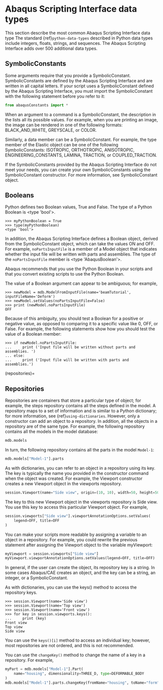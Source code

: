 # Abaqus Scripting Interface data types

This section describe the most common Abaqus Scripting Interface data type The standard {ref}`python-data-types` described in Python data types include integers, floats, strings, and sequences. The Abaqus Scripting Interface adds over 500 additional data types.

## SymbolicConstants

Some arguments require that you provide a SymbolicConstant. SymbolicConstants are defined by the Abaqus Scripting Interface and are written in all capital letters. If your script uses a SymbolicConstant defined by the Abaqus Scripting Interface, you must import the SymbolicConstant with the following statement before you refer to it:

```python
from abaqusConstants import *
```

When an argument to a command is a SymbolicConstant, the description in the [](/reference/index.md) lists all its possible values. For example, when you are printing an image, the image can be rendered in one of the following formats: BLACK_AND_WHITE, GREYSCALE, or COLOR.

Similarly, a data member can be a SymbolicConstant. For example, the type member of the Elastic object can be one of the following SymbolicConstants: ISOTROPIC, ORTHOTROPIC, ANISOTROPIC, ENGINEERING_CONSTANTS, LAMINA, TRACTION, or COUPLED_TRACTION.

If the SymbolicConstants provided by the Abaqus Scripting Interface do not meet your needs, you can create your own SymbolicConstants using the SymbolicConstant constructor. For more information, see SymbolicConstant object.

## Booleans

Python defines two Boolean values, True and False. The type of a Python Boolean is \<type 'bool'>.

```pycon
>>> myPythonBoolean = True
>>> type(myPythonBoolean)
<type 'bool'>
```

In addition, the Abaqus Scripting Interface defines a Boolean object, derived from the SymbolicConstant object, which can take the values ON and OFF. For example, `noPartsInputFile` is a member of a Model object that indicates whether the input file will be written with parts and assemblies. The type of the `noPartsInputFile` member is \<type 'AbaqusBoolean'>.

Abaqus recommends that you use the Python Boolean in your scripts and that you convert existing scripts to use the Python Boolean.

The value of a Boolean argument can appear to be ambiguous; for example,

```pycon
>>> newModel = mdb.ModelFromInputFile(name='beamTutorial', inputFileName='Deform')
>>> newModel.setValues(noPartsInputFile=False)
>>> print (newModel.noPartsInputFile)
OFF
```

Because of this ambiguity, you should test a Boolean for a positive or negative value, as opposed to comparing it to a specific value like 0, OFF, or False. For example, the following statements show how you should test the value of a Boolean member:

```pycon
>>> if newModel.noPartsInputFile:
...     print ('Input file will be written without parts and assemblies. ')
... else:
...     print ('Input file will be written with parts and assemblies.')
```

(repositories)=

## Repositories

Repositories are containers that store a particular type of object; for example, the steps repository contains all the steps defined in the model. A repository maps to a set of information and is similar to a Python dictionary; for more information, see {ref}`using-dictionaries`. However, only a constructor can add an object to a repository. In addition, all the objects in a repository are of the same type. For example, the following repository contains all the models in the model database:

```python
mdb.models
```

In turn, the following repository contains all the parts in the model `Model-1`:

```python
mdb.models["Model-1"].parts
```

As with dictionaries, you can refer to an object in a repository using its key. The key is typically the name you provided in the constructor command when the object was created. For example, the Viewport constructor creates a new Viewport object in the viewports repository.

```python
session.Viewport(name="Side view", origin=(10, 10), width=50, height=50)
```

The key to this new Viewport object in the viewports repository is Side view. You use this key to access this particular Viewport object. For example,

```python
session.viewports["Side view"].viewportAnnotationOptions.setValues(
    legend=OFF, title=OFF
)
```

You can make your scripts more readable by assigning a variable to an object in a repository. For example, you could rewrite the previous statement after assigning the Viewport object to the variable myViewport:

```python
myViewport = session.viewports["Side view"]
myViewport.viewportAnnotationOptions.setValues(legend=OFF, title=OFF)
```

In general, if the user can create the object, its repository key is a string. In some cases Abaqus/CAE creates an object, and the key can be a string, an integer, or a SymbolicConstant.

As with dictionaries, you can use the keys() method to access the repository keys.

```pycon
>>> session.Viewport(name='Side view')
>>> session.Viewport(name='Top view')
>>> session.Viewport(name='Front view')
>>> for key in session.viewports.keys():
...     print (key)
Front view
Top view
Side view
```

You can use the `keys()[i]` method to access an individual key; however, most repositories are not ordered, and this is not recommended.

You can use the `changeKey()` method to change the name of a key in a repository. For example,

```python
myPart = mdb.models["Model-1"].Part(
    name="housing", dimensionality=THREE_D, type=DEFORMABLE_BODY
)
mdb.models["Model-1"].parts.changeKey(fromName="housing", toName="form")
```
